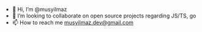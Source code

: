 - 👋 Hi, I’m @musyilmaz
- 💞️ I’m looking to collaborate on open source projects regarding JS/TS, go
- 📫 How to reach me musyilmaz.dev@gmail.com

